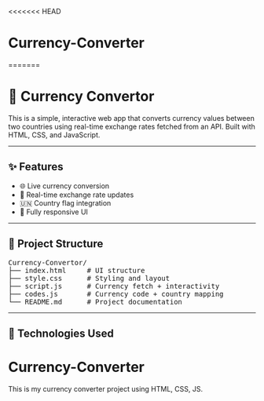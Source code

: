 <<<<<<< HEAD
# Currency-Converter
=======
# 💱 Currency Convertor

This is a simple, interactive web app that converts currency values between two countries using real-time exchange rates fetched from an API. Built with HTML, CSS, and JavaScript.

---

## ✨ Features

- 🌐 Live currency conversion
- 🔄 Real-time exchange rate updates
- 🇺🇳 Country flag integration
- 📱 Fully responsive UI

---


## 📁 Project Structure

<pre>
Currency-Convertor/
├── index.html     # UI structure
├── style.css      # Styling and layout
├── script.js      # Currency fetch + interactivity
├── codes.js       # Currency code + country mapping
└── README.md      # Project documentation
</pre>

---

## 🔧 Technologies Used
# Currency-Converter

This is my currency converter project using HTML, CSS, JS.

